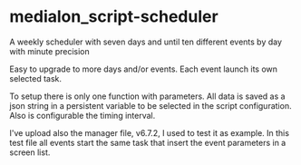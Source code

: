 # medialon_script-scheduler
A weekly scheduler with seven days and until ten different events by day with minute precision

Easy to upgrade to more days and/or events. 
Each event launch its own selected task.

To setup there is only one function with parameters. 
All data is saved as a json string in a persistent variable to be selected in the script configuration. 
Also is configurable the timing interval.

I've upload also the manager file, v6.7.2, I used to test it as example.
In this test file all events start the same task that insert the event parameters in a screen list. 
